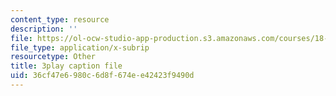 ```yaml
---
content_type: resource
description: ''
file: https://ol-ocw-studio-app-production.s3.amazonaws.com/courses/18-404j-theory-of-computation-fall-2020/36cf47e6980c6d8f674ee42423f9490d_m9eHViDPAJQ.srt
file_type: application/x-subrip
resourcetype: Other
title: 3play caption file
uid: 36cf47e6-980c-6d8f-674e-e42423f9490d
---
```

